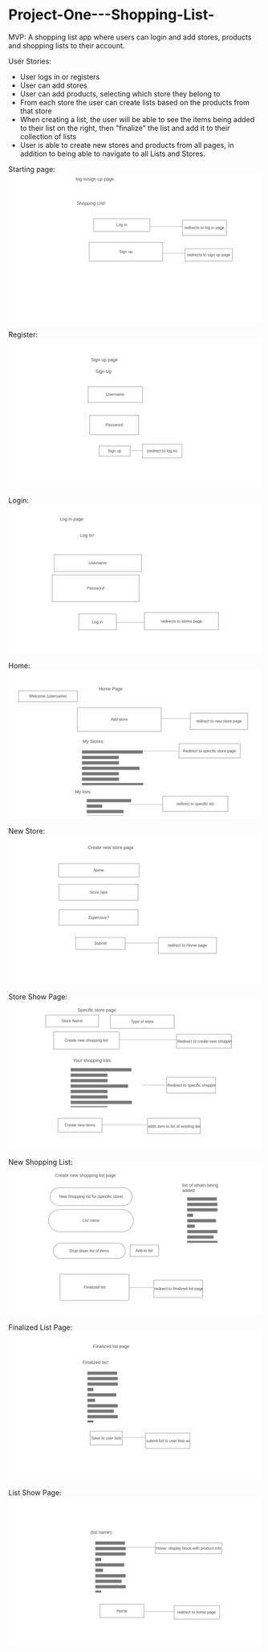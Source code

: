 # Project-One---Shopping-List-

MVP:
    A shopping list app where users can login and add stores, products and shopping lists to their account.

User Stories:
 - User logs in or registers
 - User can add stores
 - User can add products, selecting which store they belong to
 - From each store the user can create lists based on the products from that store
 - When creating a list, the user will be able to see the items being added to their list on the right, then "finalize" the list and add it to their collection of lists
 - User is able to create new stores and products from all pages, in addition to being able to navigate to all Lists and Stores.

Starting page: 
<img src="wireframes/1-Log-in-sign-up-page.png">

Register: 
<img src="wireframes/3-Sign-up-page.png">

Login:
<img src="wireframes/2-Log-in-page.png">

Home: 
<img src="wireframes/4-Home-page.png">

New Store:
<img src="wireframes/5-Create-new-store-page.png">

Store Show Page:
<img src="wireframes/6-Specific-store-page.png">

New Shopping List:
<img src="wireframes/7-Create-new-shopping-list-page.png">

Finalized List Page:
<img src="wireframes/8-Finalized-list-page.png">

List Show Page:
<img src="wireframes/9-Specific-list-page.png">

